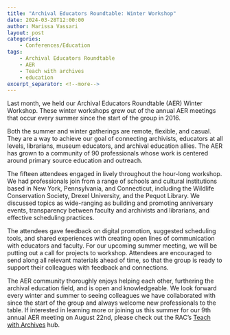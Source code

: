 ```yaml
---
title: "Archival Educators Roundtable: Winter Workshop"
date: 2024-03-28T12:00:00
author: Marissa Vassari
layout: post
categories:
    - Conferences/Education 
tags:
    - Archival Educators Roundtable
    - AER
    - Teach with archives
    - education
excerpt_separator: <!--more-->
---
```


Last month, we held our Archival Educators Roundtable (AER) Winter Workshop. These winter workshops grew out of the annual AER meetings that occur every summer since the start of the group in 2016.

<!--more-->

Both the summer and winter gatherings are remote, flexible, and casual. They are a way to achieve our goal of connecting archivists, educators at all levels, librarians, museum educators, and archival education allies. The AER has grown to a community of 90 professionals whose work is centered around primary source education and outreach.

The fifteen attendees engaged in lively throughout the hour-long workshop. We had professionals join from a range of schools and cultural institutions based in New York, Pennsylvania, and Connecticut, including the Wildlife Conservation Society, Drexel University, and the Pequot Library. We discussed topics as wide-ranging as building and promoting anniversary events, transparency between faculty and archivists and librarians, and effective scheduling practices. 

The attendees gave feedback on digital promotion, suggested scheduling tools, and shared experiences with creating open lines of communication with educators and faculty. For our upcoming summer meeting, we will be putting out a call for projects to workshop. Attendees are encouraged to send along all relevant materials ahead of time, so that the group is ready to support their colleagues with feedback and connections.

The AER community thoroughly enjoys helping each other, furthering the archival education field, and is open and knowledgeable. We look forward every winter and summer to seeing colleagues we have collaborated with since the start of the group and always welcome new professionals to the table. If interested in learning more or joining us this summer for our 9th annual AER meeting on August 22nd, please check out the RAC’s [Teach with Archives](https://resource.rockarch.org/teach-with-archives/) hub.


